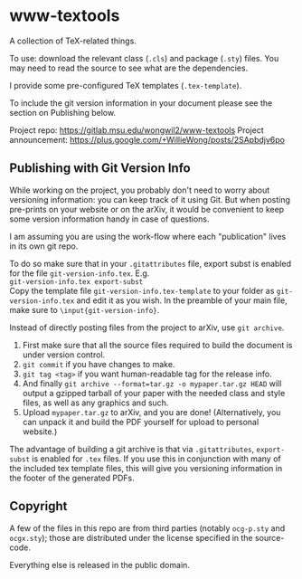 # www-textools

A collection of TeX-related things. 

To use: download the relevant class (`.cls`) and package (`.sty`) files. You may need to read the source to see what are the dependencies. 

I provide some pre-configured TeX templates (`.tex-template`). 

To include the git version information in your document please see the section on Publishing below. 

Project repo: https://gitlab.msu.edu/wongwil2/www-textools
Project announcement: https://plus.google.com/+WillieWong/posts/2SApbdjv6po

## Publishing with Git Version Info

While working on the project, you probably don't need to worry about
versioning information: you can keep track of it using Git. But when
posting pre-prints on your website or on the arXiv, it would be
convenient to keep some version information handy in case of
questions. 

I am assuming you are using the work-flow where each "publication" lives in its own git repo. 

To do so make sure that in your `.gitattributes` file, export subst is enabled for the file `git-version-info.tex`. E.g.  
`git-version-info.tex export-subst`  
Copy the template file `git-version-info.tex-template` to your folder as `git-version-info.tex` and edit it as you wish. 
In the preamble of your main file, make sure to `\input{git-version-info}`. 

Instead of directly posting files from the project to arXiv, use `git
archive`. 

1. First make sure that all the source files required to build the
document is under version control. 
2. `git commit` if you have changes to make. 
3. `git tag <tag>` if you want human-readable tag for the release
info. 
4. And finally  `git archive --format=tar.gz -o mypaper.tar.gz HEAD`
will output a gzipped tarball of your paper with the needed class and
style files, as well as any graphics and such. 
5. Upload `mypaper.tar.gz` to arXiv, and you are done! (Alternatively,
you can unpack it and build the PDF yourself for upload to personal
website.) 

The advantage of building a git archive is that via `.gitattributes`,
`export-subst` is enabled for `.tex` files. If you use this in
conjunction with many of the included tex template files, this will give you
versioning information in the footer of the generated PDFs.

## Copyright

A few of the files in this repo are from third parties (notably `ocg-p.sty` and `ocgx.sty`); those are distributed under the license specified in the source-code. 

Everything else is released in the public domain. 

